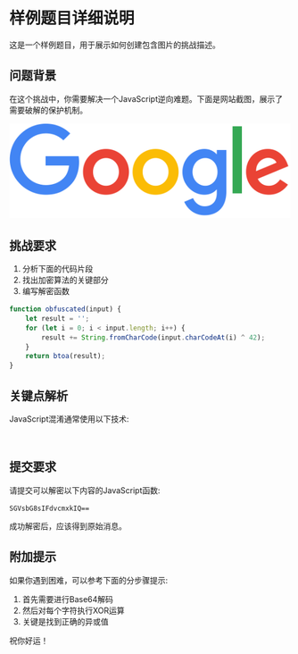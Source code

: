 # 样例题目详细说明

这是一个样例题目，用于展示如何创建包含图片的挑战描述。

## 问题背景

在这个挑战中，你需要解决一个JavaScript逆向难题。下面是网站截图，展示了需要破解的保护机制。

![网站截图](./assets/website-screenshot.png)

## 挑战要求

1. 分析下面的代码片段
2. 找出加密算法的关键部分
3. 编写解密函数

```javascript
function obfuscated(input) {
    let result = '';
    for (let i = 0; i < input.length; i++) {
        result += String.fromCharCode(input.charCodeAt(i) ^ 42);
    }
    return btoa(result);
}
```

## 关键点解析

JavaScript混淆通常使用以下技术:

![混淆技术图解](./assets/obfuscation-techniques.png)

## 提交要求

请提交可以解密以下内容的JavaScript函数:

```
SGVsbG8sIFdvcmxkIQ==
```

成功解密后，应该得到原始消息。

## 附加提示

如果你遇到困难，可以参考下面的分步骤提示:

1. 首先需要进行Base64解码
2. 然后对每个字符执行XOR运算
3. 关键是找到正确的异或值

祝你好运！ 